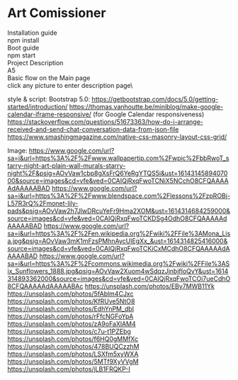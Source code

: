 Art Comissioner
====
Installation guide\
	npm install\
Boot guide\
	npm start\
Project Description\
A5\
	Basic flow on the Main page\
	click any picture to enter description page\

style & script:
Bootstrap 5.0: https://getbootstrap.com/docs/5.0/getting-started/introduction/ 
https://thomas.vanhoutte.be/miniblog/make-google-calendar-iframe-responsive/ (for Google Calendar responsiveness)
https://stackoverflow.com/questions/51673363/how-do-i-arrange-received-and-send-chat-conversation-data-from-json-file
https://www.smashingmagazine.com/native-css-masonry-layout-css-grid/

Image:
https://www.google.com/url?sa=i&url=https%3A%2F%2Fwww.wallpapertip.com%2Fwpic%2FbbRwoT_starry-night-art-plain-wall-murals-starry-night%2F&psig=AOvVaw1cbp8gXsFrQ6YeRgYTQS5i&ust=1614314589407000&source=images&cd=vfe&ved=0CAIQjRxqFwoTCNiX5NCchO8CFQAAAAAdAAAAABAD
https://www.google.com/url?sa=i&url=https%3A%2F%2Fwww.blendspace.com%2Flessons%2FzpROBj-L57R3rQ%2Fmonet-lily-pads&psig=AOvVaw2h7JlwDRcuYeFr9Hma2XOM&ust=1614314684259000&source=images&cd=vfe&ved=0CAIQjRxqFwoTCKDSg4OdhO8CFQAAAAAdAAAAABAD
https://www.google.com/url?sa=i&url=https%3A%2F%2Fen.wikipedia.org%2Fwiki%2FFile%3AMona_Lisa.jpg&psig=AOvVaw3mK1mFzsPMhnAycUlEgXx_&ust=1614314825416000&source=images&cd=vfe&ved=0CAIQjRxqFwoTCKiCxMCdhO8CFQAAAAAdAAAAABAD
https://www.google.com/url?sa=i&url=https%3A%2F%2Fcommons.wikimedia.org%2Fwiki%2FFile%3ASix_Sunflowers_1888.jpg&psig=AOvVaw2Xuom4wSdqzJjnbjfIoQvY&ust=1614314893362000&source=images&cd=vfe&ved=0CAIQjRxqFwoTCOi7ueCdhO8CFQAAAAAdAAAAABAc 
https://unsplash.com/photos/EBy7MWB11Yk
https://unsplash.com/photos/5fAblm4CJxc
https://unsplash.com/photos/KfRUve5NtO8
https://unsplash.com/photos/EdhYnPM_dbI
https://unsplash.com/photos/rFfcNGFoYpA
https://unsplash.com/photos/zA9oFaXlAM4
https://unsplash.com/photos/c7u-t1PZEbg
https://unsplash.com/photos/f6HQ0gMMfXc
https://unsplash.com/photos/478BUQCzzhM
https://unsplash.com/photos/LSXfm5xyWXA
https://unsplash.com/photos/5MTf9XyVVgM
https://unsplash.com/photos/jLB1FRQKP-I
